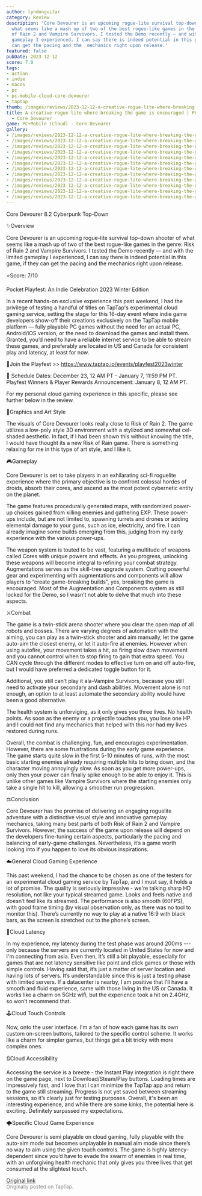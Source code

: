 ```yaml
---
author: lyndonguitar
category: Review
description: 'Core Devourer is an upcoming rogue-lite survival top-down shooter of
  what seems like a mash up of two of the best rogue-like games in the genre: Risk
  of Rain 2 and Vampire Survivors. I tested the Demo recently — and with the limited
  gameplay I experienced, I can say there is indeed potential in this game, if they
  can get the pacing and the  mechanics right upon release.'
featured: false
pubDate: 2023-12-12
score: 7.0
tags:
- action
- indie
- macos
- pc
- pc-mobile-cloud-core-devourer
- taptap
thumb: /images/reviews/2023-12-12-a-creative-rogue-lite-where-breaking-the-game-is-encouraged--pcmobile-cloud---core-devour-0.avif
title: A creative rogue-lite where breaking the game is encouraged | PC+Mobile (Cloud)
  - Core Devourer
game: PC+Mobile (Cloud) - Core Devourer
gallery:
- /images/reviews/2023-12-12-a-creative-rogue-lite-where-breaking-the-game-is-encouraged--pcmobile-cloud---core-devour-0.avif
- /images/reviews/2023-12-12-a-creative-rogue-lite-where-breaking-the-game-is-encouraged--pcmobile-cloud---core-devour-1.avif
- /images/reviews/2023-12-12-a-creative-rogue-lite-where-breaking-the-game-is-encouraged--pcmobile-cloud---core-devour-2.avif
- /images/reviews/2023-12-12-a-creative-rogue-lite-where-breaking-the-game-is-encouraged--pcmobile-cloud---core-devour-3.avif
- /images/reviews/2023-12-12-a-creative-rogue-lite-where-breaking-the-game-is-encouraged--pcmobile-cloud---core-devour-4.avif
- /images/reviews/2023-12-12-a-creative-rogue-lite-where-breaking-the-game-is-encouraged--pcmobile-cloud---core-devour-5.avif
- /images/reviews/2023-12-12-a-creative-rogue-lite-where-breaking-the-game-is-encouraged--pcmobile-cloud---core-devour-6.avif
- /images/reviews/2023-12-12-a-creative-rogue-lite-where-breaking-the-game-is-encouraged--pcmobile-cloud---core-devour-7.avif
- /images/reviews/2023-12-12-a-creative-rogue-lite-where-breaking-the-game-is-encouraged--pcmobile-cloud---core-devour-8.avif
- /images/reviews/2023-12-12-a-creative-rogue-lite-where-breaking-the-game-is-encouraged--pcmobile-cloud---core-devour-9.avif
- /images/reviews/2023-12-12-a-creative-rogue-lite-where-breaking-the-game-is-encouraged--pcmobile-cloud---core-devour-10.avif
- /images/reviews/2023-12-12-a-creative-rogue-lite-where-breaking-the-game-is-encouraged--pcmobile-cloud---core-devour-11.avif
---
```

Core Devourer
8.2
Cyberpunk
Top-Down

✨Overview

Core Devourer is an upcoming rogue-lite survival top-down shooter of what seems like a mash up of two of the best rogue-like games in the genre: Risk of Rain 2 and Vampire Survivors. I tested the Demo recently — and with the limited gameplay I experienced, I can say there is indeed potential in this game, if they can get the pacing and the  mechanics right upon release.

⭐️Score: 7/10

Pocket Playfest: An Indie Celebration 2023 Winter Edition

In a recent hands-on exclusive experience this past weekend, I had the privilege of testing a handful of titles on TapTap's experimental cloud gaming service, setting the stage for this 16-day event where indie game developers show-off their creations exclusively on the TapTap mobile platform — fully playable PC games without the need for an actual PC, Android/iOS version, or the need to download the games and install them.  Granted, you’d need to have a reliable internet service to be able to stream these games, and preferably are located in US and Canada for consistent play and latency, at least for now.

🔗Join the Playfest >>
https://www.taptap.io/events/playfest2023winter

📅 Schedule
Dates: December 23, 12 AM PT - January 7, 11:59 PM PT.
Playfest Winners & Player Rewards Announcement: January 8, 12 AM PT.

For my personal cloud gaming experience in this specific, please see further below in the review.

🎨Graphics and Art Style

The visuals of Core Devourer looks really close to Risk of Rain 2. The game utilizes a low-poly style 3D environment with a stylized and somewhat cel-shaded aesthetic. In fact, if I had been shown this without knowing the title, I would have thought its a new Risk of Rain game. There is something relaxing for me in this type of art style, and I like it.

🎮Gameplay

Core Devourer is set to take players in an exhilarating sci-fi roguelite experience where the primary objective is to confront colossal hordes of droids, absorb their cores, and ascend as the most potent cybernetic entity on the planet.

The game features procedurally generated maps, with randomized power-up choices gained from killing enemies and gathering EXP. These power-ups include, but are not limited to, spawning turrets and drones or adding elemental damage to your guns, such as ice, electricity, and fire. I can already imagine some builds emerging from this, judging from my early experience with the various power-ups.

The weapon system is touted to be vast, featuring a multitude of weapons called Cores with unique powers and effects. As you progress, unlocking these weapons will become integral to refining your combat strategy. Augmentations serves as the skill-tree upgrade system. Crafting powerful gear and experimenting with augmentations and components will allow players to “create game-breaking builds”, yes, breaking the game is encouraged. Most of the Augmentation and Components system as still locked for the Demo, so I wasn’t not able to delve that much into these aspects.

⚔️Combat

The game is a twin-stick arena shooter where you clear the open map of all robots and bosses. There are varying degrees of automation with the aiming, you can play as a twin-stick shooter and aim manually, let the game auto-aim the closest enemy, or let it auto-fire at enemies. However when using autofire, your movement takes a hit, as firing slow down movement and you cannot control when to stop firing to gain that extra speed. You CAN cycle through the different modes to effective turn on and off auto-fire, but I would have preferred a dedicated toggle button for it.

Additional, you still can’t play it ala-Vampire Survivors, because you still need to activate your secondary and dash abilities. Movement alone is not enough, an option to at least automate the secondary ability would have been a good alternative.

The health system is unforviging, as it only gives you three lives. No health points. As soon as the enemy or a projectile touches you, you lose one HP. and I could not find any mechanics that helped with this nor had my lives restored during runs.

Overall, the combat is challenging, fun, and encourages experimentation. However, there are some frustrations during the early game experience. The game starts quite slow in the first 5-10 minutes of runs, with the most basic starting enemies already requiring multiple hits to bring down, and the character moving annoyingly slow. As soon as you get more power-ups, only then your power can finally spike enough to be able to enjoy it. This is unlike other games like Vampire Survivors where the starting enemies only take a single hit to kill, allowing a smoother run progression.

⚖️Conclusion

Core Devourer has the promise of delivering an engaging roguelite adventure with a distinctive visual style and innovative gameplay mechanics, taking many best parts of both Risk of Rain 2 and Vampire Survivors. However, the success of the game upon release will depend on the developers fine-tuning certain aspects, particularly the pacing and balancing of early-game challenges. Nevertheless, it’s a game worth looking into if you happen to love its obvious inspirations.

☁️General Cloud Gaming Experience

This past weekend, I had the chance to be chosen as one of the testers for an experimental cloud gaming service by TapTap, and I must say, it holds a lot of promise. The quality is seriously impressive - we're talking sharp HD resolution, not like your typical streamed game. Looks and feels native and doesn’t feel like its streamed. The performance is also smooth (60FPS), with good frame timing (by visual observation only, as there was no tool to monitor this). There’s currently no way to play at a native 16:9 with black bars, as the screen is stretched out to the phone’s screen.

📶Cloud Latency

In my experience, my latency during the test phase was around 200ms --- only because the servers are currently located in United States for now and I'm connecting from asia. Even then, It’s still a bit playable, especially for games that are not latency sensitive like point and click games or those with simple controls. Having said that, it’s just a matter of server location and having lots of servers. It’s understandable since this is just a testing phase with limited servers. If a datacenter is nearby, I am positive that I’ll have a smooth and fluid experience, same with those living in the US or Canada. It works like a charm on 5GHz wifi, but the experience took a hit on 2.4GHz, so won’t recommend that.

🕹Cloud Touch Controls

Now, onto the user interface. I'm a fan of how each game has its own custom on-screen buttons, tailored to the specific control scheme. It works like a charm for simpler games, but things get a bit tricky with more complex ones.

🔃Cloud Accessibility

Accessing the service is a breeze - the Instant Play integration is right there on the game page, next to Download/Steam/Play buttons.  Loading times are impressively fast, and I love that I can minimize the TapTap app and return to the game still streaming. Progress is not yet saved between streaming sessions, so it’s clearly just for testing purposes. Overall, it's been an interesting experience, and while there are some kinks, the potential here is exciting. Definitely surpassed my expectations.

🌩Specific Cloud Game Experience

Core Devourer is semi playable on cloud gaming, fully playable with the auto-aim mode but becomes unplayable in manual aim mode since there’s no way to aim using the given touch controls. The game is highly latency-dependent since you’d have to evade the swarm of enemies in real time, with an unforgiving health mechanic that only gives you three lives that get consumed at the slightest touch.

[Original link](https://www.taptap.io/post/6654237)<br><span style="font-size: 0.95em; color: #888;">Originally posted on TapTap.</span>